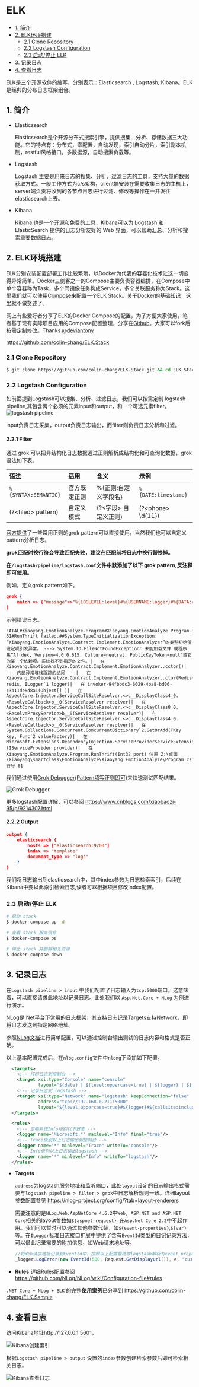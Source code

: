 # ELK

* [1. 简介](#1-简介)
* [2. ELK环境搭建](#2-elk环境搭建)
  * [2.1 Clone Repository](#21-clone-repository)
  * [2.2 Logstash Configuration](#22-logstash-configuration)
  * [2.3 启动/停止 ELK](#23-启动停止-elk)
* [3. 记录日志](#3-记录日志)
* [4. 查看日志](#4-查看日志)


ELK是三个开源软件的缩写，分别表示：Elasticsearch , Logstash, Kibana。ELK是经典的分布日志框架组合。

## 1. 简介
* Elasticsearch

    Elasticsearch是个开源分布式搜索引擎，提供搜集、分析、存储数据三大功能。它的特点有：分布式，零配置，自动发现，索引自动分片，索引副本机制，restful风格接口，多数据源，自动搜索负载等。

* Logstash

    Logstash 主要是用来日志的搜集、分析、过滤日志的工具，支持大量的数据获取方式。一般工作方式为c/s架构，client端安装在需要收集日志的主机上，server端负责将收到的各节点日志进行过滤、修改等操作在一并发往elasticsearch上去。

* Kibana

    Kibana 也是一个开源和免费的工具，Kibana可以为 Logstash 和 ElasticSearch 提供的日志分析友好的 Web 界面，可以帮助汇总、分析和搜索重要数据日志。

## 2. ELK环境搭建
ELK分别安装配置部署工作比较繁琐，以Docker为代表的容器化技术让这一切变得异常简单。Docker三剑客之一的Compose主要负责容器编排，在Compose中单个容器称为Task，多个同镜像任务构成Service，多个关联服务称为Stack。这里我们就可以使用Compose来配置一个ELK Stack。关于Docker的基础知识，这里就不做赘述了。

网上有些爱好者分享了ELK的Docker Compose的配置，为了方便大家使用，笔者基于现有实际项目应用的Compose配置整理，分享在[Github](https://github.com/colin-chang/ELK.Stack)。大家可以fork后按需定制修改。Thanks @[deviantony](https://github.com/deviantony)

https://github.com/colin-chang/ELK.Stack

### 2.1 Clone Repository
```sh
$ git clone https://github.com/colin-chang/ELK.Stack.git && cd ELK.Stack
```

### 2.2 Logstash Configuration
如前面提到Logstash可以搜集、分析、过滤日志，我们可以按需定制 logstash pipeline,其包含两个必须的元素input和output，和一个可选元素filter。
![logstash pipeline](../img/log/elk-logstashpipeline.png)

input负责日志采集，output负责日志输出，而filter则负责日志分析和过滤。

#### 2.2.1 Filter

通过 grok 可以把非结构化日志数据通过正则解析成结构化和可查询化数据，grok语法如下表。

语法|适用|含义|示例
:-|:-|:-|:-
`%{SYNTAX:SEMANTIC}`|官方既定正则|%{正则:自定义字段名}|`%{DATE:timestamp}`
(?&lt;filed&gt; pattern)|自定义模式|(?&lt;字段&gt; 自定义正则)|(?&lt;phone&gt; \d{11})

[官方提供](https://github.com/logstash-plugins/logstash-patterns-core/blob/master/patterns)了一些常用正则的grok pattern可以直接使用，当然我们也可以自定义pattern分析日志。

**grok匹配时换行符会导致匹配失败，建议在匹配前将日志中换行替换掉。**

**在`/logstash/pipeline/logstash.conf`文件中默添加了以下 grok pattern,反注释即可使用。** 

例如，定义grok pattern如下。
```json
grok {
    match => {"message"=>"%{LOGLEVEL:level}#%{USERNAME:logger}#%{DATA:callsite}#%{DATA:msg}#%{DATA:event_property}#%{DATA:exception_message}\|%{GREEDYDATA:exception_stacktrace}"}
}
```
示例错误日志。
```
FATAL#Xiaoyang.EmotionAnalyze.Program#Xiaoyang.EmotionAnalyze.Program.RunThrift 61#RunThrift failed.##System.TypeInitializationException: “Xiaoyang.EmotionAnalyze.Contract.Implement.EmotionAnalyzer”的类型初始值设定项引发异常。 ---> System.IO.FileNotFoundException: 未能加载文件 或程序集“Affdex, Version=4.0.0.615, Culture=neutral, PublicKeyToken=null”或它的某一个依赖项。系统找不到指定的文件。|   在 Xiaoyang.EmotionAnalyze.Contract.Implement.EmotionAnalyzer..cctor()|   --- 内部异常堆栈跟踪的结尾 ---|   在 Xiaoyang.EmotionAnalyze.Contract.Implement.EmotionAnalyzer..ctor(RedisHelper redis, ILogger`1 logger)|   在 invoker-94fbbdc3-6029-4ba8-bd06-c3b11de6d8a1(Object[] )|   在 AspectCore.Injector.ServiceCallSiteResolver.<>c__DisplayClass4_0.<ResolveCallback>b__0(ServiceResolver resolver)|   在 AspectCore.Injector.ServiceCallSiteResolver.<>c__DisplayClass8_0.<ResolveProxyService>b__0(ServiceResolver resolver)|   在 AspectCore.Injector.ServiceCallSiteResolver.<>c__DisplayClass4_0.<ResolveCallback>b__0(ServiceResolver resolver)|   在 System.Collections.Concurrent.ConcurrentDictionary`2.GetOrAdd(TKey key, Func`2 valueFactory)|   在 Microsoft.Extensions.DependencyInjection.ServiceProviderServiceExtensions.GetService[T](IServiceProvider provider)|   在 Xiaoyang.EmotionAnalyze.Program.RunThrift(Int32 port) 位置 Z:\桌面\Xiaoyang\smartclass\EmotionAnalyze\Xiaoyang.EmotionAnalyze\Program.cs:行号 61
```

我们通过使用[Grok Debugger(Pattern填写正则即可)](http://grokdebug.herokuapp.com/)来快速测试匹配结果。

![Grok Debugger](../img/log/elk-grokdebugger.jpg)


更多logstash配置详解，可以参阅 https://www.cnblogs.com/xiaobaozi-95/p/9214307.html

#### 2.2.2 Output
```json
output {
	elasticsearch {
		hosts => ["elasticsearch:9200"]
		index => "template"
		document_type => "logs"
	}
}
```
我们将日志输出到elasticsearch中，其中index参数为日志检索索引，后续在Kibana中要以此索引检索日志,读者可以根据项目修改index配置。

### 2.3 启动/停止 ELK
```sh
# 启动 stack
$ docker-compose up -d

# 查看 stack 服务信息
$ docker-compose ps

# 停止 stack 并删除相关资源
$ docker-compose down
```

## 3. 记录日志
在`Logstash pipeline > input` 中我们配置了日志输入为`tcp:5000`端口。这意味着，可以直接请求此地址以记录日志。此处我们以 `Asp.Net.Core + NLog` 为例进行演示。

[NLog](https://nlog-project.org/)是.Net平台下常用的日志框架，其支持日志记录Targets支持Network，即将日志发送到指定网络地址。

参照[NLog文档](https://github.com/NLog/NLog.web/wiki)进行简单配置，可以通过控制台输出测试的日志内容和格式是否正确。

以上基本配置完成后，在`nlog.config`文件中`nlong`下添加如下配置。
```xml    
  <targets>
    <!-- 打印日志到控制台 -->
    <target xsi:type="Console" name="console"
            layout="${date} | ${level:uppercase=true} | ${logger} | ${message} | ${replace-newlines:${exception:format=toString}}" />
    <!-- 记录日志到 logstash -->
    <target xsi:type="Network" name="logstash" keepConnection="false"
            address="tcp://192.168.0.211:5000"
            layout="${level:uppercase=true}#${logger}#${callsite:includeSourcePath=true} ${callsite-linenumber}#${message}#${replace-newlines:${event-properties:item=EventId}}#${replace-newlines:replacement=|:${exception:format=ToString}}"/>
  </targets>

  <rules>
    <!-- 忽略系统Info级别以下日志 -->
    <logger name="Microsoft.*" maxlevel="Info" final="true"/>
    <!-- Trace级别以上日志输出到控制台 -->
    <logger name="*" minlevel="Trace" writeTo="console"/>
    <!-- Info级别以上日志输出logstash -->
    <logger name="*" minlevel="Info" writeTo="logstash"/>
  </rules>
```

* **Targets**

  `address`为logstash服务地址和监听端口，此处`layout`设定的日志输出格式需要与`logstash pipeline > filter > grok`中日志解析规则一致。详细layout参数配置参见 https://nlog-project.org/config/?tab=layout-renderers

  需要注意的是`NLog.Web.AspNetCore 4.6.2`中`Web, ASP.NET and ASP.NET Core`相关的layout参数如`${aspnet-request} `在`Asp.Net Core 2.2`中不起作用。我们可以暂时可以通过其他参数代替，如`${event-properties}`,`${var}`等。在`ILogger`标准日志接口扩展中提供了含有`EventId`类型的日记记录方法，可以借此记录需要的附加信息，如Web请求地址等。

  ```csharp
  //将Web请求地址记录到EventId中，按照以上配置最终被logstash解析为event_property字段
  _logger.LogError(new EventId(500, Request.GetDisplayUrl()), e, "custom message");
  ```

* **Rules**
  详细Rules配置参阅 https://github.com/NLog/NLog/wiki/Configuration-file#rules

`.NET Core + NLog + ELK` 的完整[**使用案例**](https://github.com/colin-chang/ELK.Sample)已分享到 https://github.com/colin-chang/ELK.Sample


## 4. 查看日志
访问Kibana地址http://127.0.0.1:5601，

![Kibana创建索引](../img/log/elk-indexpattern.jpg)

根据`Logstash pipeline > output` 设置的`index`参数创建检索参数后即可检索相关日志。

![Kibana查看日志](../img/log/elk-viewlogs.jpg)